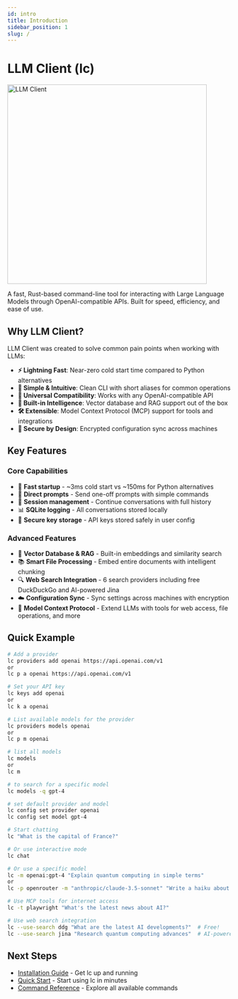 ```yaml
---
id: intro
title: Introduction
sidebar_position: 1
slug: /
---
```


<p align="center">
<h1>LLM Client (lc)</h1>
<img src="img/social-card.png" alt="LLM Client" width="450" />
</p>

A fast, Rust-based command-line tool for interacting with Large Language Models through OpenAI-compatible APIs. Built for speed, efficiency, and ease of use.

## Why LLM Client?

LLM Client was created to solve common pain points when working with LLMs:

- **⚡ Lightning Fast**: Near-zero cold start time compared to Python alternatives
- **🎯 Simple & Intuitive**: Clean CLI with short aliases for common operations
- **🔧 Universal Compatibility**: Works with any OpenAI-compatible API
- **💾 Built-in Intelligence**: Vector database and RAG support out of the box
- **🛠️ Extensible**: Model Context Protocol (MCP) support for tools and integrations
- **🔐 Secure by Design**: Encrypted configuration sync across machines

## Key Features

### Core Capabilities

- 🚀 **Fast startup** - ~3ms cold start vs ~150ms for Python alternatives
- 💬 **Direct prompts** - Send one-off prompts with simple commands
- 💾 **Session management** - Continue conversations with full history
- 📊 **SQLite logging** - All conversations stored locally
- 🔐 **Secure key storage** - API keys stored safely in user config

### Advanced Features

- 🧠 **Vector Database & RAG** - Built-in embeddings and similarity search
- 📚 **Smart File Processing** - Embed entire documents with intelligent chunking
- 🔍 **Web Search Integration** - 6 search providers including free DuckDuckGo and AI-powered Jina
- ☁️ **Configuration Sync** - Sync settings across machines with encryption
- 🤖 **Model Context Protocol** - Extend LLMs with tools for web access, file operations, and more

## Quick Example

```bash
# Add a provider
lc providers add openai https://api.openai.com/v1
or
lc p a openai https://api.openai.com/v1

# Set your API key
lc keys add openai
or
lc k a openai

# List available models for the provider
lc providers models openai
or
lc p m openai

# list all models
lc models
or 
lc m 

# to search for a specific model
lc models -q gpt-4

# set default provider and model
lc config set provider openai
lc config set model gpt-4

# Start chatting
lc "What is the capital of France?"

# Or use interactive mode
lc chat

# Or use a specific model
lc -m openai:gpt-4 "Explain quantum computing in simple terms"
or
lc -p openrouter -m "anthropic/claude-3.5-sonnet" "Write a haiku about coding"

# Use MCP tools for internet access
lc -t playwright "What's the latest news about AI?"

# Use web search integration
lc --use-search ddg "What are the latest AI developments?"  # Free!
lc --use-search jina "Research quantum computing advances"  # AI-powered
```

## Next Steps

- [Installation Guide](/getting-started/installation) - Get lc up and running
- [Quick Start](/getting-started/quick-start) - Start using lc in minutes
- [Command Reference](/commands/overview) - Explore all available commands
